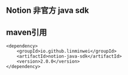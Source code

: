 ## Notion 非官方 java sdk
## maven引用
```
<dependency>
    <groupId>io.github.linminwei</groupId>
    <artifactId>notion-java-sdk</artifactId>
    <version>2.0.0</version>
</dependency>
```

